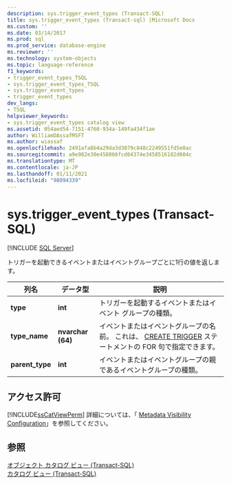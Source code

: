 ```yaml
---
description: sys.trigger_event_types (Transact-SQL)
title: sys.trigger_event_types (Transact-sql) |Microsoft Docs
ms.custom: ''
ms.date: 03/14/2017
ms.prod: sql
ms.prod_service: database-engine
ms.reviewer: ''
ms.technology: system-objects
ms.topic: language-reference
f1_keywords:
- trigger_event_types_TSQL
- sys.trigger_event_types_TSQL
- sys.trigger_event_types
- trigger_event_types
dev_langs:
- TSQL
helpviewer_keywords:
- sys.trigger_event_types catalog view
ms.assetid: 054aed54-7151-4760-934a-149fa434f1ae
author: WilliamDAssafMSFT
ms.author: wiassaf
ms.openlocfilehash: 2491afa8b4a29da3d3079c848c2249551fd5e0ac
ms.sourcegitcommit: a9e982e30e458866fcd64374e3458516182d604c
ms.translationtype: MT
ms.contentlocale: ja-JP
ms.lasthandoff: 01/11/2021
ms.locfileid: "98094339"
---
```

# <a name="systrigger_event_types-transact-sql"></a>sys.trigger_event_types (Transact-SQL)
[!INCLUDE [SQL Server](../../includes/applies-to-version/sqlserver.md)]

  トリガーを起動できるイベントまたはイベントグループごとに1行の値を返します。  
  
|列名|データ型|説明|  
|-----------------|---------------|-----------------|  
|**type**|**int**|トリガーを起動するイベントまたはイベント グループの種類。|  
|**type_name**|**nvarchar (64)**|イベントまたはイベントグループの名前。 これは、 [CREATE TRIGGER](../../t-sql/statements/create-trigger-transact-sql.md) ステートメントの FOR 句で指定できます。|  
|**parent_type**|**int**|イベントまたはイベントグループの親であるイベントグループの種類。|  
  
## <a name="permissions"></a>アクセス許可  
 [!INCLUDE[ssCatViewPerm](../../includes/sscatviewperm-md.md)] 詳細については、「 [Metadata Visibility Configuration](../../relational-databases/security/metadata-visibility-configuration.md)」を参照してください。  
  
## <a name="see-also"></a>参照  
 [オブジェクト カタログ ビュー &#40;Transact-SQL&#41;](../../relational-databases/system-catalog-views/object-catalog-views-transact-sql.md)   
 [カタログ ビュー &#40;Transact-SQL&#41;](../../relational-databases/system-catalog-views/catalog-views-transact-sql.md)  
  
  
